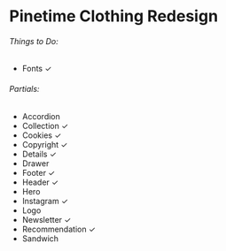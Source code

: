 # Pinetime Clothing Redesign

###### Things to Do:
- Fonts ✓

###### Partials:
- Accordion
- Collection ✓
- Cookies ✓
- Copyright ✓
- Details ✓
- Drawer
- Footer ✓
- Header ✓
- Hero
- Instagram ✓
- Logo
- Newsletter ✓
- Recommendation ✓
- Sandwich
